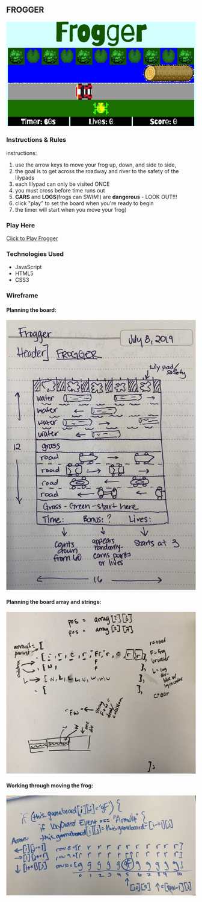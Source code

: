 ## FROGGER
![Image](images/FroggerImg.png)

### Instructions & Rules

instructions: 
1. use the arrow keys to move your frog up, down, and side to side, 
2. the goal is to get across the roadway and river to the safety of the lilypads
3. each lilypad can only be visited ONCE
4. you must cross before time runs out
5. **CARS** and **LOGS**(frogs can SWIM!) are **dangerous** - LOOK OUT!!! 
6. click "play" to set the board when you're ready to begin
7. the timer will start when you move your frog)

### Play Here
[Click to Play Frogger](https://erinjohnson47.github.io/frogger/)

### Technologies Used
- JavaScript
- HTML5
- CSS3

### Wireframe
#### Planning the board:
![Image](images/gameboard.jpg)

#### Planning the board array and strings:
![Image](images/gameboardPlanning.jpg)

#### Working through moving the frog:
![Image](images/movingFrog.jpg)
